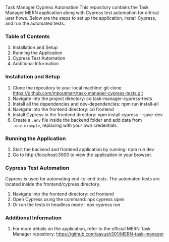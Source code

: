 Task Manager Cypress Automation
This repository contains the Task Manager MERN application along with Cypress test automation for critical user flows.
Below are the steps to set up the application, install Cypress, and run the automated tests.
### Table of Contents
1. Installation and Setup
2. Running the Application
3. Cypress Test Automation
4. Additional Information
### Installation and Setup
1. Clone the repository to your local machine:
 git clone https://github.com/mboutmart/task-manager-cypress-tests.git
2. Navigate into the project directory:
 cd task-manager-cypress-tests
3. Install all the dependencies and dev-dependencies:
 npm run install-all
4. Navigate into the frontend directory:
 cd frontend
5. Install Cypress in the frontend directory:
 npm install cypress --save-dev
6. Create a `.env` file inside the backend folder and add data from `.env.example`, replacing with your own credentials.
### Running the Application
1. Start the backend and frontend application by running:
 npm run dev
2. Go to http://localhost:3000 to view the application in your browser.
### Cypress Test Automation
Cypress is used for automating end-to-end tests. The automated tests are located inside the frontend/cypress directory.
1. Navigate into the frontend directory:
 cd frontend
2. Open Cypress using the command:
 npx cypress open
3. Or run the tests in headless mode :
   npx cypress run

### Additional Information
1. For more details on the application, refer to the official MERN Task Manager repository:
 https://github.com/aayush301/MERN-task-manager
